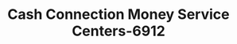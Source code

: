 ---
f_zip-code: 35064
f_state-code: AL
title: Cash Connection Money Service Centers-6912
f_phone: 205-780-7378
f_city-only: Fairfield
f_address: 6542 Aaron Aronov Drive Fairfield
f_location-unique-id: '6912'
slug: cash-connection-money-service-centers-6912
updated-on: '2024-05-30T13:46:58.046Z'
created-on: '2024-05-30T13:36:59.803Z'
published-on: '2024-05-30T13:54:32.469Z'
f_city-state: cms/city/fairfield-al.md
f_company: cms/company/cash-connection-money-service-centers.md
f_state: cms/state/alabama.md
layout: '[payday-loan].html'
tags: payday-loan
---